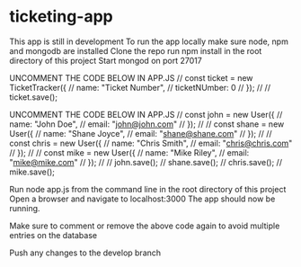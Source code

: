 # ticketing-app

This app is still in development
To run the app locally make sure node, npm and mongodb are installed
Clone the repo
run npm install in the root directory of this project
Start mongod on port 27017

UNCOMMENT THE CODE BELOW IN APP.JS
// const ticket = new TicketTracker({
//   name: "Ticket Number",
//   ticketNUmber: 0
// });
//
// ticket.save();

UNCOMMENT THE CODE BELOW IN APP.JS
// const john = new User({
//   name: "John Doe",
//   email: "john@john.com"
// });
//
// const shane = new User({
//   name: "Shane Joyce",
//   email: "shane@shane.com"
// });
//
// const chris = new User({
//   name: "Chris Smith",
//   email: "chris@chris.com"
// });
//
// const mike = new User({
//   name: "Mike Riley",
//   email: "mike@mike.com"
// });
//
// john.save();
// shane.save();
// chris.save();
// mike.save();

Run node app.js from the command line in the root directory of this project
Open a browser and navigate to localhost:3000
The app should now be running.

Make sure to comment or remove the above code again to avoid multiple entries on the database

Push any changes to the develop branch

